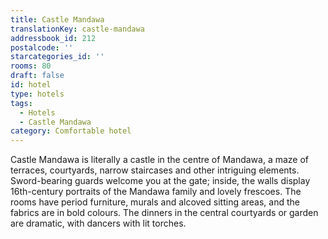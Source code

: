 ```yaml
---
title: Castle Mandawa
translationKey: castle-mandawa
addressbook_id: 212
postalcode: ''
starcategories_id: ''
rooms: 80
draft: false
id: hotel
type: hotels
tags:
  - Hotels
  - Castle Mandawa
category: Comfortable hotel
---
```

Castle Mandawa is literally a castle in the centre of Mandawa, a maze of terraces, courtyards, narrow staircases and other intriguing elements. Sword-bearing guards welcome you at the gate; inside, the walls display 16th-century portraits of the Mandawa family and lovely frescoes. The rooms have period furniture, murals and alcoved sitting areas, and the fabrics are in bold colours. The dinners in the central courtyards or garden are dramatic, with dancers with lit torches.
